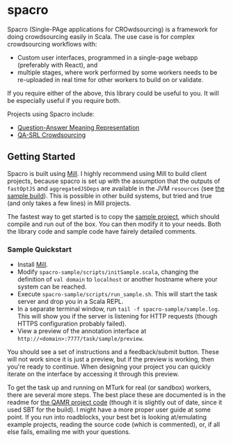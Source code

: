 # spacro

Spacro (Single-PAge applications for CROwdsourcing) is a framework for doing crowdsourcing easily
in Scala. The use case is for complex crowdsourcing workflows with:

* Custom user interfaces, programmed in a single-page webapp (preferably with React), and
* multiple stages, where work performed by some workers needs to be re-uploaded in real time for
other workers to build on or validate.

If you require either of the above, this library could be useful to you. It will be especially
useful if you require both.

Projects using Spacro include:

* [Question-Answer Meaning Representation](https://github.com/uwnlp/qamr)
* [QA-SRL Crowdsourcing](https://github.com/julianmichael/qasrl-crowdsourcing)

## Getting Started

Spacro is built using [Mill](http://lihaoyi.com/mill).
I highly recommend using Mill to build client projects, because spacro is set up with the
assumption that the outputs of `fastOptJS` and `aggregatedJSDeps` are available in the JVM
`resources` (see [the sample build](spacro-sample/build.sc)). This is possible in other build
systems, but tried and true (and only takes a few lines) in Mill projects.

The fastest way to get started is to copy the
[sample project](spacro-sample), which should compile and run out of the box. You can then modify it to your needs. Both the library code and sample code have fairely detailed comments.

### Sample Quickstart

* Install [Mill](http://lihaoyi.com/mill).
* Modify `spacro-sample/scripts/initSample.scala`, changing the definition of `val domain` to `localhost` or another hostname where your system can be reached.
* Execute `spacro-sample/scripts/run_sample.sh`. This will start the task server and drop you in a Scala REPL.
* In a separate terminal window, run `tail -f spacro-sample/sample.log`. This will show you if the server is listening for HTTP requests (though HTTPS configuration probably failed).
* View a preview of the annotation interface at `http://<domain>:7777/task/sample/preview`.

You should see a set of instructions and a feedback/submit button. These will not work since it is just a preview, but if the preview is working, then you're ready to continue. When designing your project you can quickly iterate on the interface by accessing it through this preview.

To get the task up and running on MTurk for real (or sandbox) workers, there are several more steps. The best place these are documented is in the readme for
[the QAMR project code](https://github.com/uwnlp/qamr/tree/master/code)
(though it is slightly out of date, since it used SBT for the build).
I might have a more proper user guide at some point.
If you run into roadblocks, your best bet is
looking at/emulating example projects,
reading the source code (which is commented), 
or, if all else fails, emailing me with your questions.
